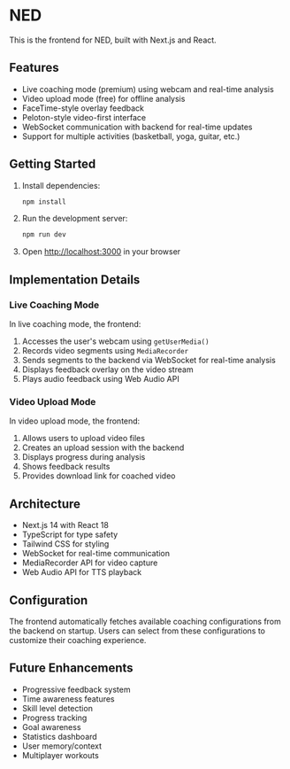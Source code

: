 # NED

This is the frontend for NED, built with Next.js and React.

## Features

- Live coaching mode (premium) using webcam and real-time analysis
- Video upload mode (free) for offline analysis
- FaceTime-style overlay feedback
- Peloton-style video-first interface
- WebSocket communication with backend for real-time updates
- Support for multiple activities (basketball, yoga, guitar, etc.)

## Getting Started

1. Install dependencies:
   ```bash
   npm install
   ```

2. Run the development server:
   ```bash
   npm run dev
   ```

3. Open [http://localhost:3000](http://localhost:3000) in your browser

## Implementation Details

### Live Coaching Mode

In live coaching mode, the frontend:
1. Accesses the user's webcam using `getUserMedia()`
2. Records video segments using `MediaRecorder`
3. Sends segments to the backend via WebSocket for real-time analysis
4. Displays feedback overlay on the video stream
5. Plays audio feedback using Web Audio API

### Video Upload Mode

In video upload mode, the frontend:
1. Allows users to upload video files
2. Creates an upload session with the backend
3. Displays progress during analysis
4. Shows feedback results
5. Provides download link for coached video

## Architecture

- Next.js 14 with React 18
- TypeScript for type safety
- Tailwind CSS for styling
- WebSocket for real-time communication
- MediaRecorder API for video capture
- Web Audio API for TTS playback

## Configuration

The frontend automatically fetches available coaching configurations from the backend on startup. Users can select from these configurations to customize their coaching experience.

## Future Enhancements

- Progressive feedback system
- Time awareness features
- Skill level detection
- Progress tracking
- Goal awareness
- Statistics dashboard
- User memory/context
- Multiplayer workouts
